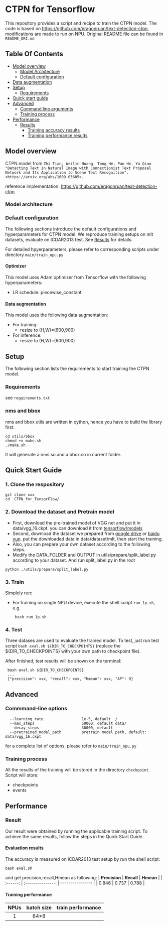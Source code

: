 # CTPN for Tensorflow 

This repository provides a script and recipe to train the CTPN model. The code is based on https://github.com/eragonruan/text-detection-ctpn,
modifications are made to run on NPU. Original README file can be found in `README_ORI.md`  

## Table Of Contents

* [Model overview](#model-overview)
  * [Model Architecture](#model-architecture)  
  * [Default configuration](#default-configuration)
* [Data augmentation](#data-augmentation)
* [Setup](#setup)
  * [Requirements](#requirements)
* [Quick start guide](#quick-start-guide)
* [Advanced](#advanced)
  * [Command line arguments](#command-line-arguments)
  * [Training process](#training-process)
* [Performance](#performance)
  * [Results](#results)
    * [Training accuracy results](#training-accuracy-results)
    * [Training performance results](#training-performance-results)    

## Model overview

CTPN model from
`Zhi Tian, Weilin Huang, Tong He, Pan He, Yu Qiao "Detecting Text in Natural Image with Connectionist Text Proposal Network and Its Application to Scene Text Recognition". <https://arxiv.org/abs/1609.03605>.`

reference implementation:  <https://github.com/eragonruan/text-detection-ctpn>

### Model architecture



### Default configuration

The following sections introduce the default configurations and hyperparameters for CTPN  model. We reproduce training setups 
on mlt datasets, evaluate on ICDAR2013 test. See [Results](#results) for details.

For detailed hpyerparameters, please refer to corresponding scripts under directory `main/train_npu.py`
#### Optimizer

This model uses Adam optimizer from Tensorflow with the following hyperparameters:

- LR schedule: piecewise_constant

#### Data augmentation

This model uses the following data augmentation:

- For training:
  - resize to (H,W)=(600,900)
- For inference:
  - resize to (H,W)=(600,900)


## Setup
The following section lists the requirements to start training the CTPN model.
### Requirements

see `requirements.txt`

### nms and bbox
nms and bbox utils are written in cython, hence you have to build the library first.
```shell
cd utils/bbox
chmod +x make.sh
./make.sh
```
It will generate a nms.so and a bbox.so in current folder.

## Quick Start Guide

### 1. Clone the respository

```shell
git clone xxx
cd  CTPN_for_TensorFlow/
```

### 2. Download the dataset and Pretrain model

- First, download the pre-trained model of VGG net and put it in data/vgg_16.ckpt. you can download it from [tensorflow/models](https://github.com/tensorflow/models/tree/1af55e018eebce03fb61bba9959a04672536107d/research/slim)
- Second, download the dataset we prepared from [google drive](https://drive.google.com/file/d/1npxA_pcEvIa4c42rho1HgnfJ7tamThSy/view?usp=sharing) or [baidu yun](https://pan.baidu.com/s/1nbbCZwlHdgAI20_P9uw9LQ). put the downloaded data in data/dataset/mlt, then start the training.
- Also, you can prepare your own dataset according to the following steps. 
- Modify the DATA_FOLDER and OUTPUT in utils/prepare/split_label.py according to your dataset. And run split_label.py in the root
```shell
python ./utils/prepare/split_label.py
```


### 3. Train

Simplely run:
   
- For training on single NPU device, execute the shell script `run_1p.sh`, e.g.
  ```
   bash run_1p.sh
  ```

### 4. Test
Three datases are used to evaluate the trained model. To test, just run test script `bash eval.sh ${DIR_TO_CHECKPOINTS}` (replace the ${DIR_TO_CHECKPOINTS}  with your own path to checkpoint file). 

After finished, test results will be shown on the terminal:
  ```
   bash eval.sh ${DIR_TO_CHECKPOINTS}
   ...
   {"precision": xxx, "recall": xxx, "hmean": xxx, "AP": 0}
  ```


## Advanced
### Commmand-line options


```
  --learning_rate                 1e-5, default ./
  --max_steps                     50000, default data/
  --decay_steps	                  30000, default
  --pretrained_model_path         pretrain model path, default: data/vgg_16.ckpt                    
```
for a complete list of options, please refer to `main/train_npu.py`

### Training process

All the results of the training will be stored in the directory `checkpoint`.
Script will store:
 - checkpoints
 - events
 
## Performance

### Result

Our result were obtained by running the applicable training script. To achieve the same results, follow the steps in the Quick Start Guide.


#### Evaluation results 
The accuracy is measured on ICDAR2013 test setup by run the shell script:
```
bash eval.sh
```
and get precision,recall,Hmean as following:
| **Precision** | **Recall**       | **Hmean** |
| :------: | :---------------: |:---------------:  |
|    0.846     | 0.737              |  0.788     |

#### Training performance 

| **NPUs** | batch size        | train performance |
| :------: | :---------------: |:---------------:  |
|    1     | 64*8              |       |